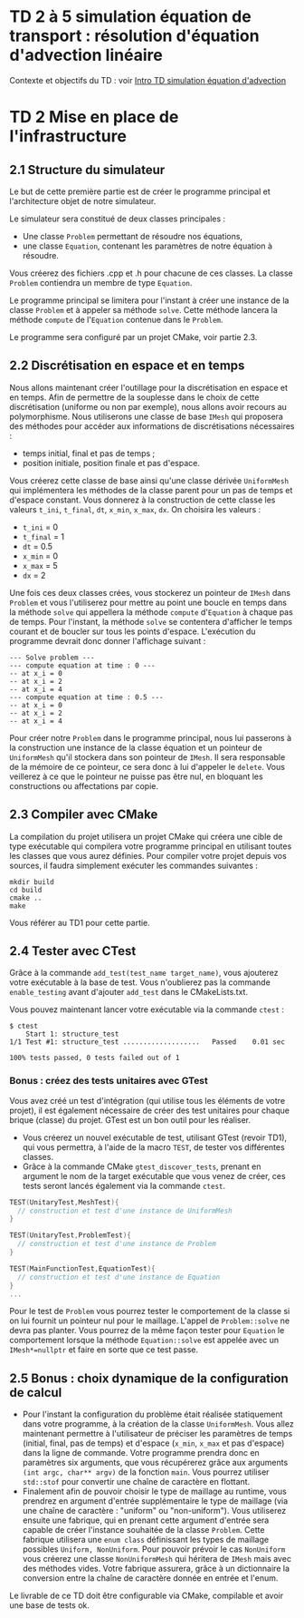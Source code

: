 # TD 2 à 5 simulation équation de transport : résolution d'équation d'advection linéaire

Contexte et objectifs du TD : voir [Intro TD simulation équation d'advection](TD2-5_intro.md)

# TD 2 Mise en place de l'infrastructure

## 2.1 Structure du simulateur

Le but de cette première partie est de créer le programme principal et l'architecture objet de notre simulateur.

Le simulateur sera constitué de deux classes principales :

- Une classe `Problem` permettant de résoudre nos équations,
- une classe `Equation`, contenant les paramètres de notre équation à résoudre.

Vous créerez des fichiers .cpp et .h pour chacune de ces classes.
La classe `Problem` contiendra un membre de type `Equation`.

Le programme principal se limitera pour l'instant à créer une instance de la classe `Problem` et à appeler sa méthode `solve`. Cette méthode lancera la méthode `compute` de l'`Equation` contenue dans le `Problem`.

Le programme sera configuré par un projet CMake, voir partie 2.3.

## 2.2 Discrétisation en espace et en temps

Nous allons maintenant créer l'outillage pour la discrétisation en espace et en temps. Afin de permettre de la souplesse dans le choix de cette discrétisation (uniforme ou non par exemple), nous allons avoir recours au polymorphisme. Nous utiliserons une classe de base `IMesh` qui proposera des méthodes pour accéder aux informations de discrétisations nécessaires :

- temps initial, final et pas de temps ;
- position initiale, position finale et pas d'espace.

Vous créerez cette classe de base ainsi qu'une classe dérivée `UniformMesh` qui implémentera les méthodes de la classe parent pour un pas de temps et d'espace constant. Vous donnerez à la construction de cette classe les valeurs `t_ini`, `t_final`, `dt`, `x_min`, `x_max`, `dx`. On choisira les valeurs :

- `t_ini` = 0
- `t_final` = 1
- `dt` = 0.5
- `x_min` = 0
- `x_max` = 5
- `dx` = 2

Une fois ces deux classes crées, vous stockerez un pointeur de `IMesh` dans `Problem` et vous l'utiliserez pour mettre au point une boucle en temps dans la méthode `solve` qui appellera la méthode `compute` d'`Equation` à chaque pas de temps. Pour l'instant, la méthode `solve` se contentera d'afficher le temps courant et de boucler sur tous les points d'espace. L'exécution du programme devrait donc donner l'affichage suivant :

```shell
--- Solve problem ---
--- compute equation at time : 0 ---
-- at x_i = 0
-- at x_i = 2
-- at x_i = 4
--- compute equation at time : 0.5 ---
-- at x_i = 0
-- at x_i = 2
-- at x_i = 4
```

Pour créer notre `Problem` dans le programme principal, nous lui passerons à la construction une instance de la classe équation et un pointeur de `UniformMesh` qu'il stockera dans son pointeur de `IMesh`. Il sera responsable de la mémoire de ce pointeur, ce sera donc à lui d'appeler le `delete`. Vous veillerez à ce que le pointeur ne puisse pas être nul, en bloquant les constructions ou affectations par copie.

## 2.3 Compiler avec CMake

La compilation du projet utilisera un projet CMake qui créera une cible de type exécutable qui compilera votre programme principal en utilisant toutes les classes que vous aurez définies. Pour compiler votre projet depuis vos sources, il faudra simplement exécuter les commandes suivantes :

```shell
mkdir build
cd build
cmake .. 
make
```

Vous référer au TD1 pour cette partie.

## 2.4 Tester avec CTest

Grâce à la commande `add_test(test_name target_name)`, vous ajouterez votre exécutable à la base de test. Vous n'oublierez pas la commande `enable_testing` avant d'ajouter `add_test` dans le CMakeLists.txt.

Vous pouvez maintenant lancer votre exécutable via la commande `ctest` :

```shell
$ ctest
    Start 1: structure_test
1/1 Test #1: structure_test ...................   Passed    0.01 sec

100% tests passed, 0 tests failed out of 1
```

### Bonus : créez des tests unitaires avec GTest

Vous avez créé un test d'intégration (qui utilise tous les éléments de votre projet), il est également nécessaire de créer des test unitaires pour chaque brique (classe) du projet. GTest est un bon outil pour les réaliser.

- Vous créerez un nouvel exécutable de test, utilisant GTest (revoir TD1), qui vous permettra, à l'aide de la macro `TEST`, de tester vos différentes classes.
- Grâce à la commande CMake `gtest_discover_tests`, prenant en argument le nom de la target exécutable que vous venez de créer, ces tests seront lancés également via la commande `ctest`.

```c++
TEST(UnitaryTest,MeshTest){
  // construction et test d'une instance de UniformMesh
}

TEST(UnitaryTest,ProblemTest){
  // construction et test d'une instance de Problem
}

TEST(MainFunctionTest,EquationTest){
  // construction et test d'une instance de Equation
}
...
```

Pour le test de `Problem` vous pourrez tester le comportement de la classe si on lui fournit un pointeur nul pour le maillage. L'appel de `Problem::solve` ne devra pas planter. Vous pourrez de la même façon tester pour `Equation` le comportement lorsque la méthode `Equation::solve` est appelée avec un `IMesh*=nullptr` et faire en sorte que ce test passe.

## 2.5 Bonus : choix dynamique de la configuration de calcul

- Pour l'instant la configuration du problème était réalisée statiquement dans votre programme, à la création de la classe `UniformMesh`. Vous allez maintenant permettre à l'utilisateur de préciser les paramètres de temps (initial, final, pas de temps) et d'espace (`x_min`, `x_max` et pas d'espace) dans la ligne de commande. Votre programme prendra donc en paramètres six arguments, que vous récupérerez grâce aux arguments `(int argc, char** argv)` de la fonction `main`. Vous pourrez utiliser `std::stof` pour convertir une chaîne de caractère en flottant.  
- Finalement afin de pouvoir choisir le type de maillage au runtime, vous prendrez en argument d'entrée supplémentaire le type de maillage (via une chaîne de caractère : "uniform" ou "non-uniform"). Vous utiliserez ensuite une fabrique, qui en prenant cette argument d'entrée sera capable de créer l'instance souhaitée de la classe `Problem`. Cette fabrique utilisera une `enum class` définissant les types de maillage possibles ```Uniform, NonUniform```. Pour pouvoir prévoir le cas ```NonUniform``` vous créerez une classe ```NonUniformMesh``` qui héritera de ```IMesh``` mais avec des méthodes vides. Votre fabrique assurera, grâce à un dictionnaire la conversion entre la chaîne de caractère donnée en entrée et l'enum.

Le livrable de ce TD doit être configurable via CMake, compilable et avoir une base de tests ok.
